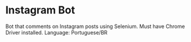 # Instagram Bot
Bot that comments on Instagram posts using Selenium. Must have Chrome Driver installed.
Language: Portuguese/BR